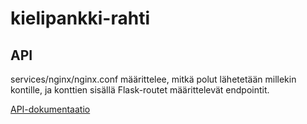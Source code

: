 # kielipankki-rahti

## API

services/nginx/nginx.conf määrittelee, mitkä polut lähetetään millekin kontille, ja konttien sisällä Flask-routet määrittelevät endpointit.

[API-dokumentaatio](api.md)
